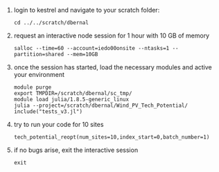 
1. login to kestrel and navigate to your scratch folder:
    ```
    cd ../../scratch/dbernal
    ```
2. request an interactive node session for 1 hour with 10 GB of memory
    ```
    salloc --time=60 --account=iedo00onsite --ntasks=1 --partition=shared --mem=10GB
    ```
3. once the session has started, load the necessary modules and active your environment
    ```
    module purge
    export TMPDIR=/scratch/dbernal/sc_tmp/
    module load julia/1.8.5-generic_linux
    julia --project=/scratch/dbernal/Wind_PV_Tech_Potential/
    include("tests_v3.jl")
    ```
4. try to run your code for 10 sites
    ```
    tech_potential_reopt(num_sites=10,index_start=0,batch_number=1)
    ```
5. if no bugs arise, exit the interactive session
    ```
    exit
    ```